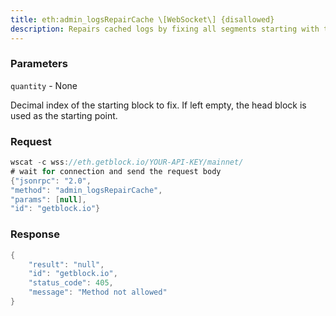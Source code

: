 ```yaml
---
title: eth:admin_logsRepairCache \[WebSocket\] {disallowed}
description: Repairs cached logs by fixing all segments starting with the specifiedblock number.
---
```


### Parameters


`quantity` - None

Decimal index of the starting block to fix. If left empty, the head
block is used as the starting point.

### Request

``` java
wscat -c wss://eth.getblock.io/YOUR-API-KEY/mainnet/ 
# wait for connection and send the request body 
{"jsonrpc": "2.0",
"method": "admin_logsRepairCache",
"params": [null],
"id": "getblock.io"}
```

###  Response

``` java
{
    "result": "null",
    "id": "getblock.io",
    "status_code": 405,
    "message": "Method not allowed"
}
```

